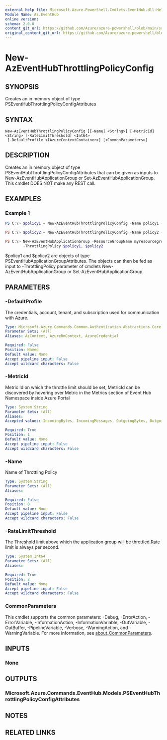 ```yaml
---
external help file: Microsoft.Azure.PowerShell.Cmdlets.EventHub.dll-Help.xml
Module Name: Az.EventHub
online version: 
schema: 2.0.0
content_git_url: https://github.com/Azure/azure-powershell/blob/main/src/EventHub/EventHub/help/New-AzEventHubThrottlingPolicyConfig.md
original_content_git_url: https://github.com/Azure/azure-powershell/blob/main/src/EventHub/EventHub/help/New-AzEventHubThrottlingPolicyConfig.md
---
```


# New-AzEventHubThrottlingPolicyConfig

## SYNOPSIS
Creates an in memory object of type PSEventHubThrottlingPolicyConfigAttributes

## SYNTAX

```
New-AzEventHubThrottlingPolicyConfig [[-Name] <String>] [-MetricId] <String> [-RateLimitThreshold] <Int64>
 [-DefaultProfile <IAzureContextContainer>] [<CommonParameters>]
```

## DESCRIPTION
Creates an in memory object of type PSEventHubThrottlingPolicyConfigAttributes  that can be given as inputs to 
New-AzEventHubApplicationGroup or Set-AzEventHubApplicationGroup. This cmdlet DOES NOT make any REST call.

## EXAMPLES

### Example 1
```powershell
PS C:\> $policy1 = New-AzEventHubThrottlingPolicyConfig -Name policy1 -MetricId IncomingBytes -RateLimitThreshold 12345

PS C:\> $policy2 = New-AzEventHubThrottlingPolicyConfig -Name policy2 -MetricId IncomingMessages -RateLimitThreshold 12345

PS C:\> New-AzEventHubApplicationGroup -ResourceGroupName myresourcegroup -NamespaceName mynamespace -ClientAppGroupIdentifier SASKeyName=myauthkey 
		-ThrottlingPolicy $policy1, $policy2
```

$policy1 and $policy2 are objects of type PSEventHubApplicationGroupAttributes. The objects can then be fed as input to
-ThrottlingPolicy parameter of cmdlets New-AzEventHubApplicationGroup or Set-AzEventHubApplicationGroup.

## PARAMETERS

### -DefaultProfile
The credentials, account, tenant, and subscription used for communication with Azure.

```yaml
Type: Microsoft.Azure.Commands.Common.Authentication.Abstractions.Core.IAzureContextContainer
Parameter Sets: (All)
Aliases: AzContext, AzureRmContext, AzureCredential

Required: False
Position: Named
Default value: None
Accept pipeline input: False
Accept wildcard characters: False
```

### -MetricId
Metric Id on which the throttle limit should be set, MetricId can be discovered by hovering over Metric in the Metrics section of Event Hub Namespace inside Azure Portal

```yaml
Type: System.String
Parameter Sets: (All)
Aliases:
Accepted values: IncomingBytes, IncomingMessages, OutgoingBytes, OutgoingMessages

Required: True
Position: 1
Default value: None
Accept pipeline input: False
Accept wildcard characters: False
```

### -Name
Name of Throttling Policy

```yaml
Type: System.String
Parameter Sets: (All)
Aliases:

Required: False
Position: 0
Default value: None
Accept pipeline input: False
Accept wildcard characters: False
```

### -RateLimitThreshold
The Threshold limit above which the application group will be throttled.Rate limit is always per second.

```yaml
Type: System.Int64
Parameter Sets: (All)
Aliases:

Required: True
Position: 2
Default value: None
Accept pipeline input: False
Accept wildcard characters: False
```

### CommonParameters
This cmdlet supports the common parameters: -Debug, -ErrorAction, -ErrorVariable, -InformationAction, -InformationVariable, -OutVariable, -OutBuffer, -PipelineVariable, -Verbose, -WarningAction, and -WarningVariable. For more information, see [about_CommonParameters](http://go.microsoft.com/fwlink/?LinkID=113216).

## INPUTS

### None

## OUTPUTS

### Microsoft.Azure.Commands.EventHub.Models.PSEventHubThrottlingPolicyConfigAttributes

## NOTES

## RELATED LINKS
